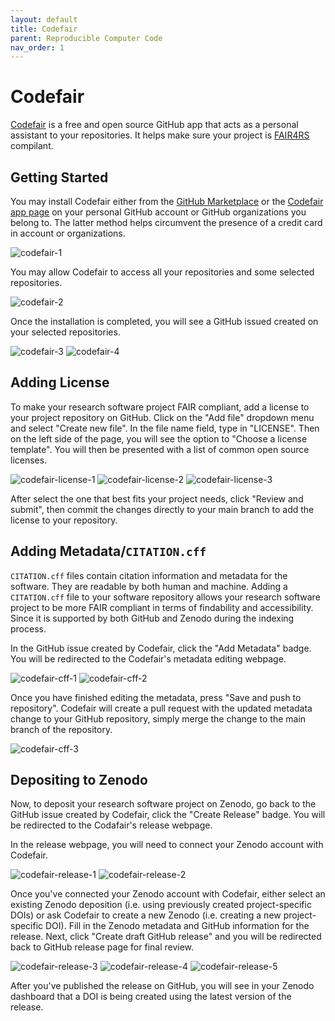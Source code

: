 ```yaml
---
layout: default
title: Codefair
parent: Reproducible Computer Code
nav_order: 1
---
```


# Codefair

[Codefair](https://codefair.io/) is a free and open source GitHub app that acts as a personal assistant to your repositories. It helps make sure your project is [FAIR4RS](https://doi.org/10.1038/s41597-022-01710-x) compilant.  

## Getting Started

You may install Codefair either from the [GitHub Marketplace](https://github.com/marketplace/codefair-app) or the [Codefair app page](https://github.com/apps/codefair-app) on your personal GitHub account or GitHub organizations you belong to. The latter method helps circumvent the presence of a credit card in account or organizations.  

![codefair-1](assets/img/codefair-1.png)

You may allow Codefair to access all your repositories and some selected repositories.  

![codefair-2](assets/img/codefair-2.png)

Once the installation is completed, you will see a GitHub issued created on your selected repositories.  

![codefair-3](assets/img/codefair-3.png)
![codefair-4](assets/img/codefair-4.png)

## Adding License

To make your research software project FAIR compliant, add a license to your project repository on GitHub. Click on the "Add file" dropdown menu and select "Create new file". In the file name field, type in "LICENSE". Then on the left side of the page, you will see the option to "Choose a license template". You will then be presented with a list of common open source licenses.  

![codefair-license-1](assets/img/codefair-license-1.png)
![codefair-license-2](assets/img/codefair-license-2.png)
![codefair-license-3](assets/img/codefair-license-3.png)

After select the one that best fits your project needs, click "Review and submit", then commit the changes directly to your main branch to add the license to your repository.  

## Adding Metadata/`CITATION.cff`

`CITATION.cff` files contain citation information and metadata for the software. They are readable by both human and machine. Adding a `CITATION.cff` file to your software repository allows your research software project to be more FAIR compliant in terms of findability and accessibility. Since it is supported by both GitHub and Zenodo during the indexing process.  

In the GitHub issue created by Codefair, click the "Add Metadata" badge. You will be redirected to the Codefair's metadata editing webpage.  

![codefair-cff-1](assets/img/codefair-cff-1.png)
![codefair-cff-2](assets/img/codefair-cff-2.png)

Once you have finished editing the metadata, press "Save and push to repository". Codefair will create a pull request with the updated metadata change to your GitHub repository, simply merge the change to the main branch of the repository.  

![codefair-cff-3](assets/img/codefair-cff-3.png)

## Depositing to Zenodo

Now, to deposit your research software project on Zenodo, go back to the GitHub issue created by Codefair, click the "Create Release" badge. You will be redirected to the Codafair's release webpage.  

In the release webpage, you will need to connect your Zenodo account with Codefair.  

![codefair-release-1](assets/img/codefair-release-1.png)
![codefair-release-2](assets/img/codefair-release-2.png)

Once you've connected your Zenodo account with Codefair, either select an existing Zenodo deposition (i.e. using previously created project-specific DOIs) or ask Codefair to create a new Zenodo (i.e. creating a new project-specific DOI). Fill in the Zenodo metadata and GitHub information for the release. Next, click "Create draft GitHub release" and you will be redirected back to GitHub release page for final review.  

![codefair-release-3](assets/img/codefair-release-3.png)
![codefair-release-4](assets/img/codefair-release-4.png)
![codefair-release-5](assets/img/codefair-release-5.png)

After you've published the release on GitHub, you will see in your Zenodo dashboard that a DOI is being created using the latest version of the release.  
